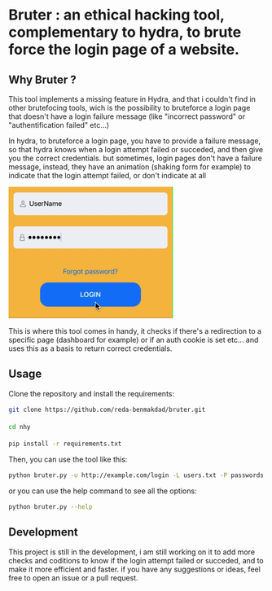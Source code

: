 # Bruter : an ethical hacking tool, complementary to hydra, to brute force the login page of a website.

## Why Bruter ?
This tool implements a missing feature in Hydra, and that i couldn't find in other brutefocing tools, wich is the possibility to bruteforce a login page that doesn't have a login failure message (like "incorrect password" or "authentification failed" etc...)

In hydra, to bruteforce a login page, you have to provide a failure message, so that hydra knows when a login attempt failed or succeded, and then give you the correct credentials. but sometimes, login pages don't have a failure message, instead, they have an animation (shaking form for example) to indicate that the login attempt failed, or don't indicate at all 

![shaking form](./shakeform.gif)

This is where this tool comes in handy, it checks if there's a redirection to a specific page (dashboard for example) or if an auth cookie is set etc... and uses this as a basis to return correct credentials.

## Usage

Clone the repository and install the requirements:
```bash
git clone https://github.com/reda-benmakdad/bruter.git

cd nhy

pip install -r requirements.txt
```

Then, you can use the tool like this:
```bash 
python bruter.py -u http://example.com/login -L users.txt -P passwords.txt
```

or you can use the help command to see all the options:
```bash
python bruter.py --help
```

## Development
This project is still in the development, i am still working on it to add more checks and coditions to know if the login attempt failed or succeded, and to make it more efficient and faster.
if you have any suggestions or ideas, feel free to open an issue or a pull request.





